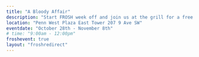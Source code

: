 ```yaml
---
title: "A Bloody Affair"
description: "Start FROSH week off and join us at the grill for a free pancake breakfast at Tonken Plaza (courtyard in front of the Engineering Building)! Pancakes and syrup will be provided! While supplies last."
location: "Penn West Plaza East Tower 207 9 Ave SW"
eventdate: "October 28th - November 8th"
# time: "9:00am - 12:00pm"
froshevent: true
layout: "froshredirect"
---
```

